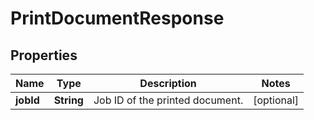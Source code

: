 

# PrintDocumentResponse


## Properties

| Name | Type | Description | Notes |
|------------ | ------------- | ------------- | -------------|
|**jobId** | **String** | Job ID of the printed document. |  [optional] |



